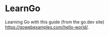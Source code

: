 # LearnGo
Learning Go with this guide (from the go.dev site) https://gowebexamples.com/hello-world/.
